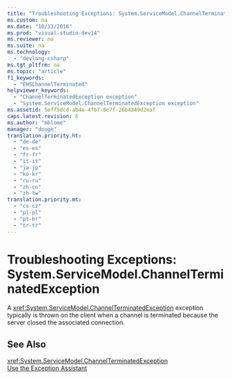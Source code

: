 ```yaml
---
title: "Troubleshooting Exceptions: System.ServiceModel.ChannelTerminatedException"
ms.custom: na
ms.date: "10/13/2016"
ms.prod: "visual-studio-dev14"
ms.reviewer: na
ms.suite: na
ms.technology: 
  - "devlang-csharp"
ms.tgt_pltfrm: na
ms.topic: "article"
f1_keywords: 
  - "EHSChannelTerminated"
helpviewer_keywords: 
  - "ChannelTerminatedException exception"
  - "System.ServiceModel.ChannelTerminatedException exception"
ms.assetid: 5eff5dcd-ab4a-4fb7-8e7f-26b4349d2eaf
caps.latest.revision: 6
ms.author: "mblome"
manager: "douge"
translation.priority.ht: 
  - "de-de"
  - "es-es"
  - "fr-fr"
  - "it-it"
  - "ja-jp"
  - "ko-kr"
  - "ru-ru"
  - "zh-cn"
  - "zh-tw"
translation.priority.mt: 
  - "cs-cz"
  - "pl-pl"
  - "pt-br"
  - "tr-tr"
---
```

# Troubleshooting Exceptions: System.ServiceModel.ChannelTerminatedException
A <xref:System.ServiceModel.ChannelTerminatedException> exception typically is thrown on the client when a channel is terminated because the server closed the associated connection.  
  
## See Also  
 <xref:System.ServiceModel.ChannelTerminatedException>   
 [Use the Exception Assistant](../Topic/How%20to:%20Use%20the%20Exception%20Assistant.md)